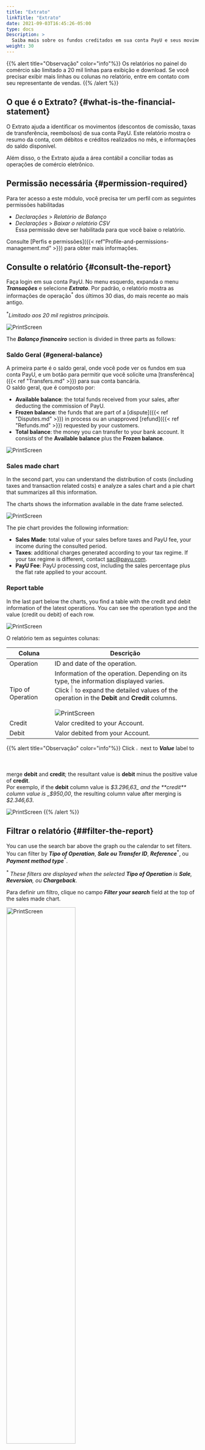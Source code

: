 ```yaml
---
title: "Extrato"
linkTitle: "Extrato"
date: 2021-09-03T16:45:26-05:00
type: docs
Description: >
  Saiba mais sobre os fundos creditados em sua conta PayU e seus movimentos. Nesta seção, você também pode consultar os dados disponíveis neste relatório.
weight: 30
---
```


{{% alert title="Observação" color="info"%}}
Os relatórios no painel do comércio são limitado a 20 mil linhas para exibição e download. Se você precisar exibir mais linhas ou colunas no relatório, entre em contato com seu representante de vendas.
{{% /alert %}}

## O que é o Extrato? {#what-is-the-financial-statement}
O Extrato ajuda a identificar os movimentos (descontos de comissão, taxas de transferência, reembolsos) de sua conta PayU. Este relatório mostra o resumo da conta, com débitos e créditos realizados no mês, e informações do saldo disponível.

Além disso, o the Extrato ajuda a área contábil a conciliar todas as operações de comércio eletrônico.

## Permissão necessária {#permission-required}
Para ter acesso a este módulo, você precisa ter um perfil com as seguintes permissões habilitadas

* _Declarações_ > _Relatório de Balanço_	
* _Declarações_ > _Baixar o relatório CSV_<br>Essa permissão deve ser habilitada para que você baixe o relatório.

Consulte [Perfis e permissões]({{< ref"Profile-and-permissions-management.md" >}}) para obter mais informações.

## Consulte o relatório {#consult-the-report}
Faça login em sua conta PayU. No menu esquerdo, expanda o menu _**Transações**_ e selecione _**Extrato**_. Por padrão, o relatório mostra as informações de operação<sup>\*</sup> dos últimos 30 dias, do mais recente ao mais antigo. 

<sup>*</sup>_Limitado aos 20 mil registros principais._

![PrintScreen](/assets/Reports/Reports_19.png)

The **_Balanço financeiro_** section is divided in three parts as follows:

### Saldo Geral {#general-balance}
A primeira parte é o saldo geral, onde você pode ver os fundos em sua conta PayU, e um botão para permitir que você solicite uma [transferênca]({{< ref "Transfers.md" >}}) para sua conta bancária.<br>O saldo geral, que é composto por:

* **Available balance**: the total funds received from your sales, after deducting the commission of PayU.
* **Frozen balance**: the funds that are part of a [dispute]({{< ref "Disputes.md" >}}) in process ou an unapproved [refund]({{< ref "Refunds.md" >}}) requested by your customers.
* **Total balance**: the money you can transfer to your bank account. It consists of the **Available balance** plus the **Frozen balance**.

![PrintScreen](/assets/Reports/Reports_20.png)

### Sales made chart
In the second part, you can understand the distribution of costs (including taxes and transaction related costs) e analyze a sales chart and a pie chart that summarizes all this information.

The charts shows the information available in the date frame selected.

![PrintScreen](/assets/Reports/Reports_21.png)

The pie chart provides the following information:

* **Sales Made**: total value of your sales before taxes and PayU fee, your income during the consulted period.
* **Taxes**: additional charges generated according to your tax regime. If your tax regime is different, contact sac@payu.com.
* **PayU Fee**: PayU processing cost, including the sales percentage plus the flat rate applied to your account.

### Report table
In the last part below the charts, you find a table with the credit and debit information of the latest operations. You can see the operation type and the value (credit ou debit) of each row.

![PrintScreen](/assets/Reports/Reports_22.png)

O relatório tem as seguintes colunas:

| Coluna              | Descrição                                                                                         |
|---------------------|-----------------------------------------------------------------------------------------------------|
| Operation           | ID and date of the operation.                                                                       |
| Tipo of Operation   | Information of the operation. Depending on its type, the information displayed varies.<br>Click <img src="/assets/Reports/Reports_23.png" width="2%"/> to expand the detailed values of the operation in the **Debit** and **Credit** columns.<br><br>![PrintScreen](/assets/Reports/Reports_24.png) |
| Credit              | Valor credited to your Account.                                                                    |
| Debit               | Valor debited from your Account.                                                                   |

{{% alert title="Observação" color="info"%}}
Click <img src="/assets/Reports/Reports_25.png" width="1.5%"/> next to _**Value**_ label to merge **debit** and **credit**; the resultant value is **debit** minus the positive value of **credit**.<br>Por exemplo, if the **debit** column value is _$3.296,63_ and the **credit** column value is _$950,00_, the resulting column value after merging is _$2.346,63_.

![PrintScreen](/assets/Reports/Reports_26.png)
{{% /alert %}}

## Filtrar o relatório {##filter-the-report}
You can use the search bar above the graph ou the calendar to set filters. You can filter by _**Tipo of Operation**_, _**Sale ou Transfer ID**_, _**Reference**_<sup>\*</sup>, ou _**Payment method type**_<sup>\*</sup>.

<sup>\*</sup> _These filters are displayed when the selected **Tipo of Operation** is **Sale**, **Reversion**, ou **Chargeback**_.

Para definir um filtro, clique no campo _**Filter your search**_ field at the top of the sales made chart.

<img src="/assets/Reports/Reports_27.png" alt="PrintScreen" width="60%"/><br>

Configure os valores para os filtros e clique em _**Search**_. Once you click it, the filter table shows the operations that meet the selected criteria.

Along with these filters, you can also set a time frame when the buyer performed the sale using the dates filter at the top right corner.

<img src="/assets/Reports/Reports_28.png" alt="PrintScreen" width="60%"/><br>

O intervalo de datas deste filtro é três (3) meses antes da data de término. Se você exceder esse intervalo, o relatório exibirá as informações de três (3) meses após a data de início.<br>Para ver as informações de uma determinada data, defina a mesma para a data de início e de término.

## Baixar o relatório {#download-the-report}
Para baixar o relatório, clique no botão _**Baixar**_ localizado na parte superior ou inferior da tabela do relatório.

![PrintScreen](/assets/Reports/Reports_29.png)

A pop up window appear where you can select the options to generate the report<sup>\*</sup>.

<img src="/assets/Reports/Reports_30.png" alt="PrintScreen" width="50%"/>

{{% alert title="Observação" color="info"%}}
<sup>\*</sup> Caso o formato do arquivo não atenda às suas necessidades, entre em contato com o seu executivo de vendas para saber mais sobre a opção de envio de arquivos por SFTP e os modelos que temos para este relatório.
{{% /alert %}}

O relatório é baixado automaticamente em formato Excel (_.csv_). O nome do relatório usa os seguintes formatos:
* **CSV with what you are seeing on the screen** option: _[DataDeDownloadEmMilis]\_statement\_report\_[AccountId].csv_
* **Balance from previous secure** option: _[AccountId]\_[DataDeDownload]\_transactions.csv_<sup>\*</sup>

<sup>\*</sup> _Data de download em formato **dd-mm-yy-hh-mm-ss**_

<div style="display: flex;">
  <div style="float: left;width: 50%;text-align: center;margin: 10px;">
    <a href="/assets/SampleReports/1632847567058_statement_report_546703.csv">Baixe um exemplo do arquivo gerado usando a opção <i><b>CSV with what you are seeing on the screen</b></i>.</a>
  </div>
  <div style="float: left;width: 50%;text-align: center;margin: 10px;">
    <a href="/assets/SampleReports/546703_28-09-2021-11-48-07.285_transactions.xls">Baixe um exemplo do arquivo gerado usando a opção <i><b>Balance from previous secure</b></i>.</a>
  </div>
</div>
<br>

In the downloaded report, you can validate all the credits and debits of your account and also, you can reconcile the commissions of PayU that appear in the invoice received monthly.

![PrintScreen](/assets/Reports/Reports_31.png)
_PayU commissions and taxes appear in the invoice_

To reconcile the information with the [sales report]({{< ref "Sales-report.md" >}}), você pode usar o _**ReferenceCode**_ variable which appears in brackets in the transaction.

![PrintScreen](/assets/Reports/Reports_32.png)

In the generated report you find the following concepts.

| Concept                              | Descrição                                                                        |
|--------------------------------------|------------------------------------------------------------------------------------|
| **SALES**                            | Approved amount da transação.                                                |
| **POL_COMMISSION**                   | PayU commission: Fixed percentage established for trade + established fixed value. |
| **IVA_POL_COMMISSION**               | Tax commission.                                                                    |
| **IVA_RETENTION**                    | IVA retention.<sup>\*</sup>                                                        |
| **RENTA_RETENTION**                  | Retefuente retention.<sup>\*</sup>                                                 |
| **ICA_RETENTION**                    | ICA retention.<sup>\*</sup>                                                        |
| **RETENTION SALES**                  | Transaction refund.                                                                |
| **RETENTION POL_COMMISSION**         | Refund of the PayU Commission.                                                     |
| **RETENTION IVA_POL_COMMISSION**     | Refund of the PayU Commission tax.                                                 |
| **RETENTION IVA_RETENTION**          | Refund of the IVA retention.                                                       |
| **RETENTION RENTA_RETENTION**        | Refund of the Retefuente retention.                                                |
| **RETENTION ICA_RETENTION**          | Refund of the ICA retention.                                                       |
| **PAYMENT_ORDER**                    | Transfer of the available Balance to the registered bank account.                  |
| **PAYMENT_ORDER_POL_COMMISSION**     | Transfer cost.                                                                     |
| **IVA_PAYMENT_ORDER_POL_COMMISSION** | Transfer tax.                                                                      |
| **FREEZE_FUND**                      | Frozen balance (refunds ou disputes).                                              |
| **UNFREEZE_FUND**                    | Release of the frozen amounts.                                                     |
| **CHARGEBACK**                       | Chargeback ou lost dispute.                                                        |
| **DISCRETIONARY**                    | Discretionary movement ou additional credit to the account.                        |

<sup>\*</sup> _Applies only to transactions with credit card._

{{% alert title="Observação" color="info"%}}
O relatório gerado é armazenado durante 90 dias na seção [Meus relatórios baixados]({{< ref "Reports.md#my-downloaded-reports" >}}).
{{% /alert %}}